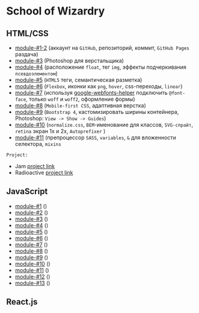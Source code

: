 # School of Wizardry

## HTML/CSS
- [module-#1-2](https://github.com/Inpulsgor/Hogwarts/tree/master/Markup/module-01-02) (аккаунт на `GitHub`, репозиторий, коммит, `GitHub Pages` раздача)
- [module-#3](https://github.com/Inpulsgor/Hogwarts/tree/master/Markup/module-03) (Photoshop для верстальщика)
- [module-#4](https://github.com/Inpulsgor/Hogwarts/tree/master/Markup/module-04) (расположение `float`, тег `img`, эффекты подчеркивания `псевдоэлементом`)
- [module-#5](https://github.com/Inpulsgor/Hogwarts/tree/master/Markup/module-05) (`HTML5` теги, семантическая разметка)
- [module-#6](https://github.com/Inpulsgor/Hogwarts/tree/master/Markup/module-06) (`Flexbox`, иконки как `png`, `hover`, css-переходы, `linear`)
- [module-#7](https://github.com/Inpulsgor/Hogwarts/tree/master/Markup/module-07) (используя [google-webfonts-helper](https://google-webfonts-helper.herokuapp.com/fonts) подключить `@font-face`, только `woff` и `woff2`, оформление формы)
- [module-#8](https://github.com/Inpulsgor/Hogwarts/tree/master/Markup/module-08) (`Mobile-first CSS`, адаптивная верстка)
- [module-#9](https://github.com/Inpulsgor/Hogwarts/tree/master/Markup/module-09) (`Bootstrap 4`, каcтомизировать ширины контейнера, Photoshop: `View -> Show -> Guides`)
- [module-#10](https://github.com/Inpulsgor/Hogwarts/tree/master/Markup/module-10) (`normalize.css`, `BEM`-именование для классов, `SVG-спрайт`, `retina` экран 1x и 2x, `Autoprefixer` )
- [module-#11](https://github.com/Inpulsgor/Hogwarts/tree/master/Markup/module-11) (препроцессор `SASS`, `variables`, `&` для вложенности селектора, `mixins`

`Project:`

- Jam [project link](https://jam-bc20.netlify.app/)
- Radioactive [project link](https://radioactive-bc20.netlify.app/)
## JavaScript
- [module-#1]() ()
- [module-#2]() ()
- [module-#3]() ()
- [module-#4]() ()
- [module-#5]() ()
- [module-#6]() ()
- [module-#7]() ()
- [module-#8]() ()
- [module-#9]() ()
- [module-#10]() ()
- [module-#11]() ()
- [module-#12]() ()
- [module-#13]() ()
## React.js

